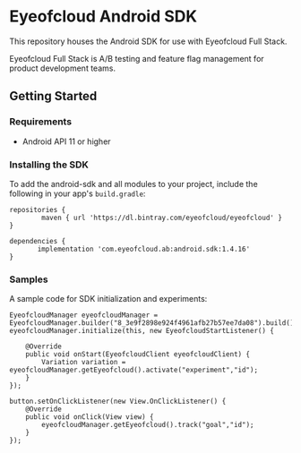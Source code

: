 # Eyeofcloud Android SDK

This repository houses the Android SDK for use with Eyeofcloud Full Stack.

Eyeofcloud Full Stack is A/B testing and feature flag management for product development teams.


## Getting Started


### Requirements
* Android API 11 or higher 


### Installing the SDK
To add the android-sdk and all modules to your project, include the following in your app's `build.gradle`:

```
repositories {
        maven { url 'https://dl.bintray.com/eyeofcloud/eyeofcloud' }
}

dependencies {
       implementation 'com.eyeofcloud.ab:android.sdk:1.4.16' 
}
```


### Samples
A sample code for SDK initialization and experiments:

```
EyeofcloudManager eyeofcloudManager = EyeofcloudManager.builder("8_3e9f2898e924f4961afb27b57ee7da08").build();
eyeofcloudManager.initialize(this, new EyeofcloudStartListener() {

    @Override
    public void onStart(EyeofcloudClient eyeofcloudClient) {
        Variation variation = eyeofcloudManager.getEyeofcloud().activate("experiment","id");
    }
});

button.setOnClickListener(new View.OnClickListener() {
    @Override
    public void onClick(View view) {
        eyeofcloudManager.getEyeofcloud().track("goal","id");
    }
});

```




